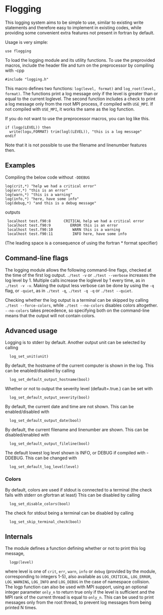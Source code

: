# Flogging
This logging system aims to be simple to use, similar to existing write statements and therefore easy to implement in existing codes,
while providing some convenient extra features not present in fortran by default.

Usage is very simple:
```
use flogging
```

To load the logging module and its utility functions.
To use the preprovided macros, include the header file and turn on the preprocessor by compiling with -cpp
``` 
#include "logging.h"
```
This macro defines two functions: `log(level, format)` and `log_root(level, format)`.
The functions print a log message only if the level is greater than or equal to the current loglevel.
The second function includes a check to print a log message only from the root MPI process, if compiled
with `USE_MPI`. If not compiled with `USE_MPI`, it works the same as the log function.

If you do not want to use the preprocessor macros, you can log like this.
```
if (logp(LEVEL)) then
  write(logu,FORMAT) trim(logl(LEVEL)), "this is a log message"
endif
```
Note that it is not possible to use the filename and linenumber features then.

## Examples
Compiling the below code without `-DDEBUG`
```
log(crit,*) "help we had a critical error"
log(err,*) "this is an error"
log(warn,*) "this is a warning"
log(info,*) "here, have some info"
log(debug,*) "and this is a debug message"
```
outputs
```
 localhost test.f90:8      CRITICAL help we had a critical error
 localhost test.f90:9         ERROR this is an error
 localhost test.f90:10         WARN this is a warning
 localhost test.f90:11         INFO here, have some info
```
(The leading space is a consequence of using the fortran * format specifier)

## Command-line flags
The logging module allows the following command-line flags, checked at the time of the first log output.
`./test -v` or `./test --verbose` increases the log level by 1. Multiple calls increase the loglevel by 1 every time,
as in `./test -v -v`. Making the output less verbose can be done by using the `-q` flag, or `-quiet`, as in
`./test -q`, `./test -q -q` or `./test --quiet`.

Checking whether the log output is a terminal can be skipped by calling
`./test --force-colors`, while `./test --no-colors` disables colors altogether.
`--no-colors` takes precedence, so specifying both on the command-line means that the output will not contain colors.

## Advanced usage
Logging is to stderr by default. Another output unit can be selected by calling
```
  log_set_unit(unit)
```

By default, the hostname of the current computer is shown in the log. This can be
enabled/disabled by calling
```
  log_set_default_output_hostname(bool)
```
Whether or not to output the severity level (default=.true.) can be set with
```
  log_set_default_output_severity(bool)
```
By default, the current date and time are not shown. This can be enabled/disabled with
```
  log_set_default_output_date(bool)
```
By default, the current filename and linenumber are shown. This can be disabled/enabled with
```
  log_set_default_output_fileline(bool)
```
The default lowest log level shown is INFO, or DEBUG if compiled with -DDEBUG. This can be
changed with
```
  log_set_default_log_level(level)
```
### Colors
By default, colors are used if stdout is connected to a terminal (the check fails with stderr on gfortran at least)
This can be disabled by calling
```
  log_set_disable_colors(bool)
```
The check for stdout being a terminal can be disabled by calling
```
  log_set_skip_terminal_check(bool)
```

## Internals
The module defines a function defining whether or not to print this log message,
```
  logp(level)
```
where level is one of `crit`, `err`, `warn`, `info` or `debug` (provided by the module, corresponding to integers 1-5),
also available as `LOG_CRITICAL`, `LOG_ERROR`, `LOG_WARNING`, `LOG_INFO` and `LOG_DEBUG` in the case of namespace collision.
The logp function can also be used with MPI support, using an optional integer parameter `only_n` to return true
only if the level is sufficient and the MPI rank of the current thread is equal to `only_n`.
This can be used to print messages only from the root thread, to prevent log messages from being printed N times.
